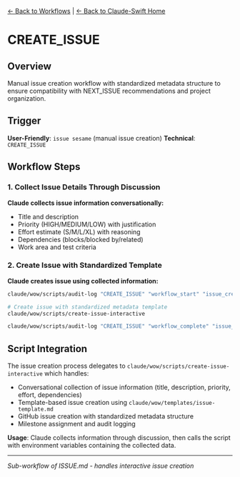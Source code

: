 [← Back to Workflows](../workflows/) | [← Back to Claude-Swift Home](../../../README.md)

# CREATE_ISSUE

## Overview
Manual issue creation workflow with standardized metadata structure to ensure compatibility with NEXT_ISSUE recommendations and project organization.

## Trigger
**User-Friendly**: `issue sesame` (manual issue creation)
**Technical**: `CREATE_ISSUE`

## Workflow Steps

### 1. Collect Issue Details Through Discussion
**Claude collects issue information conversationally:**
- Title and description
- Priority (HIGH/MEDIUM/LOW) with justification
- Effort estimate (S/M/L/XL) with reasoning
- Dependencies (blocks/blocked by/related)
- Work area and test criteria

### 2. Create Issue with Standardized Template
**Claude creates issue using collected information:**
```bash
claude/wow/scripts/audit-log "CREATE_ISSUE" "workflow_start" "issue_creation" "" "Starting CREATE_ISSUE workflow"

# Create issue with standardized metadata template
claude/wow/scripts/create-issue-interactive

claude/wow/scripts/audit-log "CREATE_ISSUE" "workflow_complete" "issue_creation" "" "Issue creation completed successfully"
```

## Script Integration

The issue creation process delegates to `claude/wow/scripts/create-issue-interactive` which handles:
- Conversational collection of issue information (title, description, priority, effort, dependencies)
- Template-based issue creation using `claude/wow/templates/issue-template.md`
- GitHub issue creation with standardized metadata structure
- Milestone assignment and audit logging

**Usage**: Claude collects information through discussion, then calls the script with environment variables containing the collected data.

---
*Sub-workflow of ISSUE.md - handles interactive issue creation*